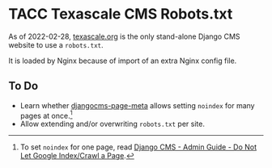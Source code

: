 # TACC Texascale CMS Robots.txt

As of 2022-02-28, [texascale.org](https://texascale.org) is the only stand-alone Django CMS website to use a `robots.txt`.

It is loaded by Nginx because of import of an extra Nginx config file.

## To Do

- Learn whether [djangocms-page-meta] allows setting `noindex` for many pages at once.[^1]
- Allow extending and/or overwriting `robots.txt` per site.

[djangocms-page-meta]: https://github.com/nephila/djangocms-page-meta

[^1]: To set `noindex` for one page, read [Django CMS - Admin Guide - Do Not Let Google Index/Crawl a Page](https://tacc-main.atlassian.net/wiki/x/6Ahv).
